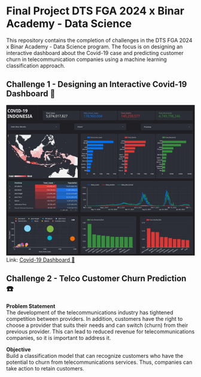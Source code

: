 # Final Project DTS FGA 2024 x Binar Academy - Data Science
This repository contains the completion of challenges in the DTS FGA 2024 x Binar Academy - Data Science program. The focus is on designing an interactive dashboard about the Covid-19 case and predicting customer churn in telecommunication companies using a machine learning classification approach.

## Challenge 1 - Designing an Interactive Covid-19 Dashboard 🦠
![image](https://github.com/annaffilaputri/fgaxbinar-datascience/blob/main/Dashboard_Covid.jpg?raw=true)
Link:
[Covid-19 Dashboard 🦠](https://lookerstudio.google.com/reporting/ed69b302-696e-4bc9-931c-264effc4b2a2)

## Challenge 2 - Telco Customer Churn Prediction ☎️
<b> Problem Statement </b> <br>
The development of the telecommunications industry has tightened competition between providers. In addition, customers have the right to choose a provider that suits their needs and can switch (churn) from their previous provider. This can lead to reduced revenue for telecommunications companies, so it is important to address it.

<b> Objective </b> <br>
Build a classification model that can recognize customers who have the potential to churn from telecommunications services. Thus, companies can take action to retain customers.
